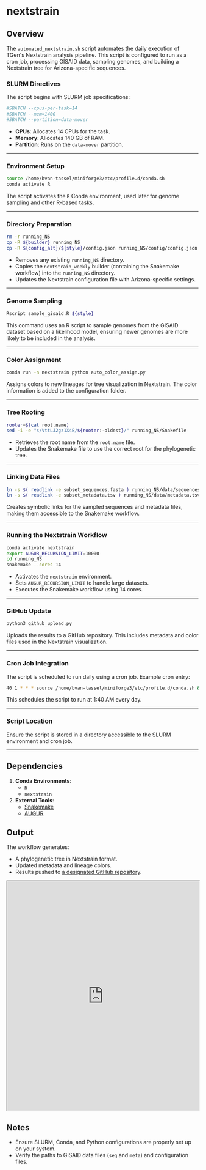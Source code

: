 # nextstrain


## Overview

The `automated_nextstrain.sh` script automates the daily execution of TGen's Nextstrain analysis pipeline. This script is configured to run as a cron job, processing GISAID data, sampling genomes, and building a Nextstrain tree for Arizona-specific sequences.

### SLURM Directives

The script begins with SLURM job specifications:

```bash
#SBATCH --cpus-per-task=14
#SBATCH --mem=140G
#SBATCH --partition=data-mover
```

- **CPUs**: Allocates 14 CPUs for the task.
- **Memory**: Allocates 140 GB of RAM.
- **Partition**: Runs on the `data-mover` partition.

---

### Environment Setup

```bash
source /home/bvan-tassel/miniforge3/etc/profile.d/conda.sh
conda activate R
```

The script activates the `R` Conda environment, used later for genome sampling and other R-based tasks.

---

### Directory Preparation

```bash
rm -r running_NS
cp -R ${builder} running_NS
cp -R ${config_alt}/${style}/config.json running_NS/config/config.json
```

- Removes any existing `running_NS` directory.
- Copies the `nextstrain_weekly` builder (containing the Snakemake workflow) into the `running_NS` directory.
- Updates the Nextstrain configuration file with Arizona-specific settings.

---

### Genome Sampling

```bash
Rscript sample_gisaid.R ${style}
```

This command uses an R script to sample genomes from the GISAID dataset based on a likelihood model, ensuring newer genomes are more likely to be included in the analysis.

---

### Color Assignment

```bash
conda run -n nextstrain python auto_color_assign.py
```

Assigns colors to new lineages for tree visualization in Nextstrain. The color information is added to the configuration folder.

---

### Tree Rooting

```bash
rooter=$(cat root.name)
sed -i -e "s/VttLJ2gz1X4B/${rooter:-oldest}/" running_NS/Snakefile
```

- Retrieves the root name from the `root.name` file.
- Updates the Snakemake file to use the correct root for the phylogenetic tree.

---

### Linking Data Files

```bash
ln -s $( readlink -e subset_sequences.fasta ) running_NS/data/sequences.fasta
ln -s $( readlink -e subset_metadata.tsv ) running_NS/data/metadata.tsv
```

Creates symbolic links for the sampled sequences and metadata files, making them accessible to the Snakemake workflow.

---

### Running the Nextstrain Workflow

```bash
conda activate nextstrain
export AUGUR_RECURSION_LIMIT=10000
cd running_NS
snakemake --cores 14
```

- Activates the `nextstrain` environment.
- Sets `AUGUR_RECURSION_LIMIT` to handle large datasets.
- Executes the Snakemake workflow using 14 cores.

---

### GitHub Update

```bash
python3 github_upload.py
```

Uploads the results to a GitHub repository. This includes metadata and color files used in the Nextstrain visualization.

---

### Cron Job Integration

The script is scheduled to run daily using a cron job. Example cron entry:

```bash
40 1 * * * source /home/bvan-tassel/miniforge3/etc/profile.d/conda.sh && conda activate nextstrain; cd /tnorth_labs/COVIDseq/nextstrain/ && sh automated_nextstrain.sh | mail -s "Nextstrain update" bvan-tassel@tgen.org
```

This schedules the script to run at 1:40 AM every day.

---

### Script Location

Ensure the script is stored in a directory accessible to the SLURM environment and cron job.

---

## Dependencies

1. **Conda Environments**:
   - `R`
   - `nextstrain`
2. **External Tools**:
   - [Snakemake](https://snakemake.readthedocs.io/)
   - [AUGUR](https://docs.nextstrain.org/projects/augur/en/stable/)

## Output

The workflow generates:
- A phylogenetic tree in Nextstrain format.
- Updated metadata and lineage colors.
- Results pushed to [a designated GitHub repository](https://github.com/TGenNorth/arizona-covid-19).

<iframe src="https://nextstrain.org/community/tgennorth/arizona-covid-19/AZ?d=tree&onlyPanels&p=full&sidebar=closed" width="100%" height="600px"></iframe>

## Notes

- Ensure SLURM, Conda, and Python configurations are properly set up on your system.
- Verify the paths to GISAID data files (`seq` and `meta`) and configuration files.